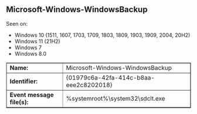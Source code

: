 ## Microsoft-Windows-WindowsBackup

Seen on:
* Windows 10 (1511, 1607, 1703, 1709, 1803, 1809, 1903, 1909, 2004, 20H2)
* Windows 11 (21H2)
* Windows 7
* Windows 8.0

<table border="1" class="docutils">
  <tbody>
    <tr>
      <td><b>Name:</b></td>
      <td>Microsoft-Windows-WindowsBackup</td>
    </tr>
    <tr>
      <td><b>Identifier:</b></td>
      <td>{01979c6a-42fa-414c-b8aa-eee2c8202018}</td>
    </tr>
    <tr>
      <td><b>Event message file(s):</b></td>
      <td>%systemroot%\system32\sdclt.exe</td>
    </tr>
  </tbody>
</table>

&nbsp;

